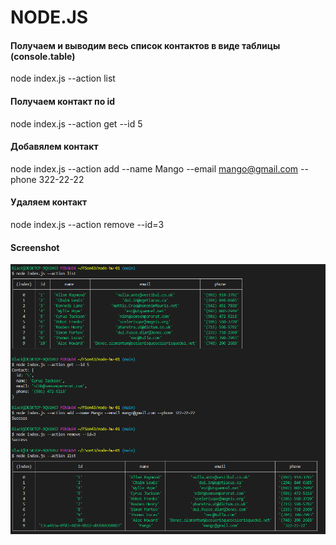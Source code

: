 # NODE.JS

#### Получаем и выводим весь список контактов в виде таблицы (console.table)

node index.js --action list

#### Получаем контакт по id

node index.js --action get --id 5

#### Добавялем контакт

node index.js --action add --name Mango --email mango@gmail.com --phone
322-22-22

#### Удаляем контакт

node index.js --action remove --id=3

#### Screenshot

![screenshot](./images/screenshot.png)
